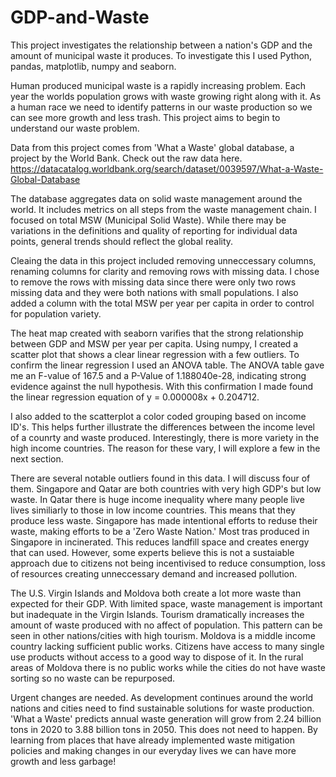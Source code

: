 # GDP-and-Waste
This project investigates the relationship between a nation's GDP and the amount of municipal waste it produces. To investigate this I used Python, pandas, matplotlib, numpy and seaborn.

Human produced municipal waste is a rapidly increasing problem. Each year the worlds population grows with waste growing right along with it. As a human race we need to identify patterns in our waste production so we can see more growth and less trash. This project aims to begin to understand our waste problem.

Data from this project comes from 'What a Waste' global database, a project by the World Bank. Check out the raw data here. https://datacatalog.worldbank.org/search/dataset/0039597/What-a-Waste-Global-Database 

The database aggregates data on solid waste management around the world. It includes metrics on all steps from the waste management chain. I focused on total MSW (Municipal Solid Waste). While there may be variations in the definitions and quality of reporting for individual data points, general trends should reflect the global reality.

Cleaing the data in this project included removing unneccessary columns, renaming columns for clarity and removing rows with missing data. I chose to remove the rows with missing data since there were only two rows missing data and they were both nations with small populations. I also added a column with the total MSW per year per capita in order to control for population variety.

The heat map created with seaborn varifies that the strong relationship between GDP and MSW per year per capita. Using numpy, I created a scatter plot that shows a clear linear regression with a few outliers. To confirm the linear regression I used an ANOVA table. The ANOVA table gave me an F-value of 167.5 and a P-Value of 1.188040e-28, indicating strong evidence against the null hypothesis. With this confirmation I made found the linear regression equation of y = 0.000008x + 0.204712.

I also added to the scatterplot a color coded grouping based on income ID's. This helps further illustrate the differences between the income level of a counrty and waste produced. Interestingly, there is more variety in the high income countries. The reason for these vary, I will explore a few in the next section.

There are several notable outliers found in this data. I will discuss four of them. Singapore and Qatar are both countries with very high GDP's but low waste. In Qatar there is huge income inequality where many people live lives similiarly to those in low income countries. This means that they produce less waste. Singapore has made intentional efforts to reduse their waste, making efforts to be a 'Zero Waste Nation.' Most tras produced in Singapore in incinerated. This reduces landfill space and creates energy that can used. However, some experts believe this is not a sustaiable approach due to citizens not being incentivised to reduce consumption, loss of resources creating unneccessary demand and increased pollution.

The U.S. Virgin Islands and Moldova both create a lot more waste than expected for their GDP. With limited space, waste management is important but inadequate in the Virgin Islands. Tourism dramatically increases the amount of waste produced with no affect of population. This pattern can be seen in other nations/cities with high tourism. Moldova is a middle income country lacking sufficient public works. Citizens have access to many single use products without access to a good way to dispose of it. In the rural areas of Moldova there is no public works while the cities do not have waste sorting so no waste can be repurposed.

Urgent changes are needed. As development continues around the world nations and cities need to find sustainable solutions for waste production. 'What a Waste' predicts annual waste generation will grow from 2.24 billion tons in 2020 to 3.88 billion tons in 2050. This does not need to happen. By learning from places that have already implemented waste mitigation policies and making changes in our everyday lives we can have more growth and less garbage!
